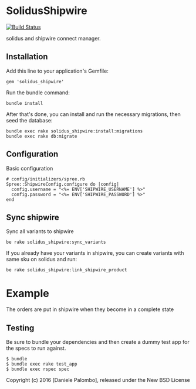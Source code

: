 # SolidusShipwire

[![Build Status](https://travis-ci.org/nebulab/solidus_shipwire.svg?branch=master)](https://travis-ci.org/nebulab/solidus_shipwire.svg?branch=master)

solidus and shipwire connect manager.

## Installation

Add this line to your application's Gemfile:

```
gem 'solidus_shipwire'
```

Run the bundle command:

```
bundle install
```

After that's done, you can install and run the necessary migrations, then seed the database:

```
bundle exec rake solidus_shipwire:install:migrations
bundle exec rake db:migrate
```

## Configuration

Basic configuration

```
# config/initializers/spree.rb
Spree::ShipwireConfig.configure do |config|
  config.username = "<%= ENV['SHIPWIRE_USERNAME'] %>"
  config.password = "<%= ENV['SHIPWIRE_PASSWORD'] %>"
end
```

## Sync shipwire

Sync all variants to shipwire

```
be rake solidus_shipwire:sync_variants
```

If you already have your variants in shipwire, you can create variants with same 
sku on solidus and run:

```
be rake solidus_shipwire:link_shipwire_product
```

Example
=============

The orders are put in shipwire when they become in a complete state

Testing
-------

Be sure to bundle your dependencies and then create a dummy test app for the specs to run against.

    $ bundle
    $ bundle exec rake test_app
    $ bundle exec rspec spec

Copyright (c) 2016 [Daniele Palombo], released under the New BSD License
